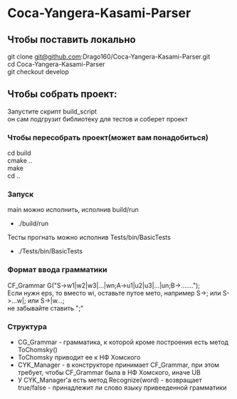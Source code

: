 # Coca-Yangera-Kasami-Parser

## Чтобы поставить локально  
git clone git@github.com:Drago160/Coca-Yangera-Kasami-Parser.git  
cd Coca-Yangera-Kasami-Parser  
git checkout develop  

## Чтобы собрать проект:  
Запустите скрипт build_script  
он сам подгрузит библиотеку для тестов и соберет проект  

### Чтобы пересобрать проект(может вам понадобиться)  
cd build  
cmake ..  
make  
cd ..  

### Запуск  
main можно исполнить, исполнив build/run   
- ./build/run    
 
Тесты прогнать можно исполнив Tests/bin/BasicTests  
- ./Tests/bin/BasicTests

### Формат ввода грамматики

CF_Grammar G("S->w1|w2|w3|...|wn;A->u1|u2|u3|...|un;B->.......");  
Если нужн eps, то вместо wi, оставьте путое мето, например S->; или S->...w|; или S->|w...;  
не забывайте ставить ";"  

### Структура
- CG_Grammar - грамматика, к которой кроме построения есть метод ToChomsky()  
- ToChomsky приводит ее к НФ Хомского  
- CYK_Manager - в конструкторе принимает CF_Grammar, при этом требует, чтобы CF_Grammar была в НФ Хомского, иначе UB  
- У CYK_Manager'а есть метод Recognize(word) - возвращает true/false - принадлежит ли слово языку привееденной грамматики  